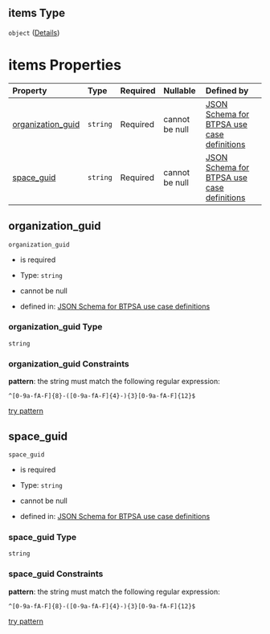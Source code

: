 ## items Type

`object` ([Details](btpsa-usecase-properties-services-items-allof-1-then-allof-41-then-allof-0-then-properties-parameters-properties-data-properties-databasemappings-items.md))

# items Properties

| Property                                 | Type     | Required | Nullable       | Defined by                                                                                                                                                                                                                                                                                                                                                                                                                |
| :--------------------------------------- | :------- | :------- | :------------- | :------------------------------------------------------------------------------------------------------------------------------------------------------------------------------------------------------------------------------------------------------------------------------------------------------------------------------------------------------------------------------------------------------------------------ |
| [organization\_guid](#organization_guid) | `string` | Required | cannot be null | [JSON Schema for BTPSA use case definitions](btpsa-usecase-properties-services-items-allof-1-then-allof-41-then-allof-0-then-properties-parameters-properties-data-properties-databasemappings-items-properties-organization_guid.md "undefined#/properties/services/items/allOf/1/then/allOf/41/then/allOf/0/then/properties/parameters/properties/data/properties/databaseMappings/items/properties/organization_guid") |
| [space\_guid](#space_guid)               | `string` | Required | cannot be null | [JSON Schema for BTPSA use case definitions](btpsa-usecase-properties-services-items-allof-1-then-allof-41-then-allof-0-then-properties-parameters-properties-data-properties-databasemappings-items-properties-space_guid.md "undefined#/properties/services/items/allOf/1/then/allOf/41/then/allOf/0/then/properties/parameters/properties/data/properties/databaseMappings/items/properties/space_guid")               |

## organization\_guid



`organization_guid`

*   is required

*   Type: `string`

*   cannot be null

*   defined in: [JSON Schema for BTPSA use case definitions](btpsa-usecase-properties-services-items-allof-1-then-allof-41-then-allof-0-then-properties-parameters-properties-data-properties-databasemappings-items-properties-organization_guid.md "undefined#/properties/services/items/allOf/1/then/allOf/41/then/allOf/0/then/properties/parameters/properties/data/properties/databaseMappings/items/properties/organization_guid")

### organization\_guid Type

`string`

### organization\_guid Constraints

**pattern**: the string must match the following regular expression:&#x20;

```regexp
^[0-9a-fA-F]{8}-([0-9a-fA-F]{4}-){3}[0-9a-fA-F]{12}$
```

[try pattern](https://regexr.com/?expression=%5E%5B0-9a-fA-F%5D%7B8%7D-\(%5B0-9a-fA-F%5D%7B4%7D-\)%7B3%7D%5B0-9a-fA-F%5D%7B12%7D%24 "try regular expression with regexr.com")

## space\_guid



`space_guid`

*   is required

*   Type: `string`

*   cannot be null

*   defined in: [JSON Schema for BTPSA use case definitions](btpsa-usecase-properties-services-items-allof-1-then-allof-41-then-allof-0-then-properties-parameters-properties-data-properties-databasemappings-items-properties-space_guid.md "undefined#/properties/services/items/allOf/1/then/allOf/41/then/allOf/0/then/properties/parameters/properties/data/properties/databaseMappings/items/properties/space_guid")

### space\_guid Type

`string`

### space\_guid Constraints

**pattern**: the string must match the following regular expression:&#x20;

```regexp
^[0-9a-fA-F]{8}-([0-9a-fA-F]{4}-){3}[0-9a-fA-F]{12}$
```

[try pattern](https://regexr.com/?expression=%5E%5B0-9a-fA-F%5D%7B8%7D-\(%5B0-9a-fA-F%5D%7B4%7D-\)%7B3%7D%5B0-9a-fA-F%5D%7B12%7D%24 "try regular expression with regexr.com")
